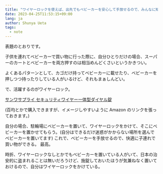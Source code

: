 ```yaml
---
title: "ワイヤーロックを使えば、出先でもベビーカーを安心して手放せるので、みんなに知ってほしい"
date: 2023-04-25T11:53:15+09:00
lang: ja
author: Shunya Ueta
tags:
  - note
---
```


表題のとおりです。

子供を連れてベビーカーで買い物に行った際に、自分ひとりだけの場合、スーパーのカートとベビーカーを両方押すのは相当めんどくさいというかきつい。

よくあるパターンとして、カゴだけ持ってベビーカーに載せたり、ベビーカーを押しつつ持ったりしている人がいるけど、それもまぁしんどい。

で、活躍するのがワイヤーロック。

[サンワサプライ セキュリティワイヤー一体型ダイヤル錠](https://amzn.to/43Y33Ov)

(百均とかで購入できますが、イメージしやすいように Amazon のリンクを張っておきます。)

自分の場合、駐輪場にベビーカーを置いて、ワイヤーロックをかけて、そこにベビーカーを置かせてもらう。(自分はできるだけ迷惑がかからない場所を選んでベビーカーを置いてます)
これで、ベビーカーを手放せるので、快適に子連れで買い物ができる。
最高。

時折、ワイヤーロックなしとかでもベビーカーを置いている人がいて、日本の治安的に盗まれることは無いだろうけど、施錠しておいたほうが気兼ねなく置いておけるので、自分はワイヤーロックをかけている。
